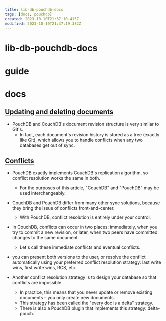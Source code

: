 ```yaml
---
title: lib-db-pouchdb-docs
tags: [docs, pouchdb]
created: 2023-10-10T21:37:10.415Z
modified: 2023-10-10T21:37:19.382Z
---
```


# lib-db-pouchdb-docs

# guide

# docs

## [Updating and deleting documents](https://pouchdb.com/guides/updating-deleting.html)

- PouchDB and CouchDB's document revision structure is very similar to Git's. 
  - In fact, each document's revision history is stored as a tree (exactly like Git), which allows you to handle conflicts when any two databases get out of sync.

## [Conflicts](https://pouchdb.com/guides/conflicts.html)

- PouchDB exactly implements CouchDB's replication algorithm, so conflict resolution works the same in both. 
  - For the purposes of this article, "CouchDB" and "PouchDB" may be used interchangeably.

- CouchDB and PouchDB differ from many other sync solutions, because they bring the issue of conflicts front-and-center. 
  - With PouchDB, conflict resolution is entirely under your control.

- In CouchDB, conflicts can occur in two places: immediately, when you try to commit a new revision, or later, when two peers have committed changes to the same document. 
  - Let's call these immediate conflicts and eventual conflicts.

- you can present both versions to the user, or resolve the conflict automatically using your preferred conflict resolution strategy: last write wins, first write wins, RCS, etc.
- Another conflict resolution strategy is to design your database so that conflicts are impossible. 
  - In practice, this means that you never update or remove existing documents – you only create new documents.
  - This strategy has been called the "every doc is a delta" strategy. 
  - There is also a PouchDB plugin that implements this strategy: delta-pouch.
